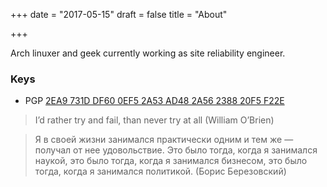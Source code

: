 +++
date = "2017-05-15"
draft = false
title = "About"

+++

Arch linuxer and geek currently working as site reliability engineer.

### Keys

* PGP [2EA9 731D DF60 0EF5 2A53  AD48 2A56 2388 20F5 F22E](//pgp.mit.edu/pks/lookup?search=0x2A56238820F5F22E)

> I’d rather try and fail, than never try at all (William O’Brien)

> Я в своей жизни занимался практически одним и тем же — получал от нее удовольствие. Это было тогда, когда я занимался наукой, это было тогда, когда я занимался бизнесом, это было тогда, когда я занимался политикой. (Борис Березовский)
